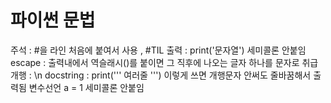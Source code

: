 # 파이썬 문법

주석 : #을 라인 처음에 붙여서 사용 , #TIL
출력 :  print('문자열') 세미콜론 안붙임
escape : 출력내에서 역슬래시(\)를 붙이면 그 직후에 나오는 글자 하나를 문자로 취급
개행 : \n
docstring : print('''  여러줄 ''') 이렇게 쓰면 개행문자 안써도 줄바꿈해서 출력됨
변수선언 a = 1   세미콜론 안붙임


